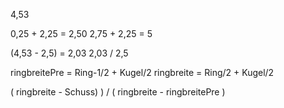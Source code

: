 4,53

0,25 + 2,25 = 2,50
2,75 + 2,25 = 5

(4,53 - 2,5) = 2,03
2,03 / 2,5

ringbreitePre = Ring-1/2 + Kugel/2
ringbreite = Ring/2  + Kugel/2

( ringbreite - Schuss) ) / ( ringbreite - ringbreitePre )
